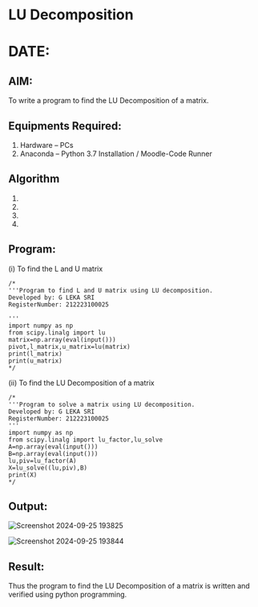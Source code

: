# LU Decomposition 
# DATE:
## AIM:
To write a program to find the LU Decomposition of a matrix.

## Equipments Required:
1. Hardware – PCs
2. Anaconda – Python 3.7 Installation / Moodle-Code Runner

## Algorithm
1. 
2. 
3. 
4. 

## Program:
(i) To find the L and U matrix
```
/*
'''Program to find L and U matrix using LU decomposition.
Developed by: G LEKA SRI
RegisterNumber: 212223100025

'''
import numpy as np
from scipy.linalg import lu
matrix=np.array(eval(input()))
pivot,l_matrix,u_matrix=lu(matrix)
print(l_matrix)
print(u_matrix)
*/
```
(ii) To find the LU Decomposition of a matrix
```
/*
'''Program to solve a matrix using LU decomposition.
Developed by: G LEKA SRI
RegisterNumber: 212223100025
'''
import numpy as np
from scipy.linalg import lu_factor,lu_solve
A=np.array(eval(input()))
B=np.array(eval(input()))
lu,piv=lu_factor(A)
X=lu_solve((lu,piv),B)
print(X)
*/
```

## Output:
![Screenshot 2024-09-25 193825](https://github.com/user-attachments/assets/83a47547-8d91-48c9-a2a0-3c0814d4ed71)

![Screenshot 2024-09-25 193844](https://github.com/user-attachments/assets/c73b17ef-01c7-41b1-99e1-25e3fc53d646)




## Result:
Thus the program to find the LU Decomposition of a matrix is written and verified using python programming.

